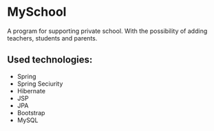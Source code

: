# MySchool

A program for supporting private school. With the possibility of adding teachers, students and parents.

## Used technologies:

* Spring
* Spring Seciurity
* Hibernate
* JSP
* JPA
* Bootstrap
* MySQL


